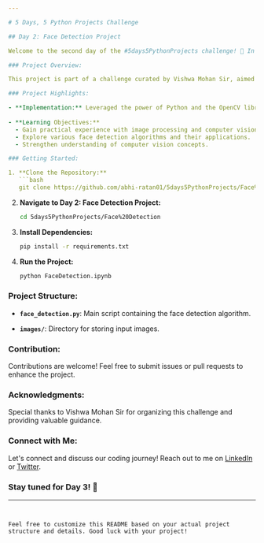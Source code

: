 ```yaml
---

# 5 Days, 5 Python Projects Challenge

## Day 2: Face Detection Project

Welcome to the second day of the #5days5PythonProjects challenge! 🚀 In today's project, we delve into the fascinating realm of Face Detection using Python.

### Project Overview:

This project is part of a challenge curated by Vishwa Mohan Sir, aimed at enhancing our Python skills through hands-on projects. The focus of Day 2 is on building a robust face detection system.

### Project Highlights:

- **Implementation:** Leveraged the power of Python and the OpenCV library to develop a face detection algorithm.
  
- **Learning Objectives:**
  - Gain practical experience with image processing and computer vision.
  - Explore various face detection algorithms and their applications.
  - Strengthen understanding of computer vision concepts.

### Getting Started:

1. **Clone the Repository:**
   ```bash
   git clone https://github.com/abhi-ratan01/5days5PythonProjects/Face%20Ditection.git
   ```

2. **Navigate to Day 2: Face Detection Project:**
   ```bash
   cd 5days5PythonProjects/Face%20Detection
   ```

3. **Install Dependencies:**
   ```bash
   pip install -r requirements.txt
   ```

4. **Run the Project:**
   ```bash
   python FaceDetection.ipynb
   ```

### Project Structure:

- **`face_detection.py`**: Main script containing the face detection algorithm.
  
- **`images/`**: Directory for storing input images.

### Contribution:

Contributions are welcome! Feel free to submit issues or pull requests to enhance the project.

### Acknowledgments:

Special thanks to Vishwa Mohan Sir for organizing this challenge and providing valuable guidance.

### Connect with Me:

Let's connect and discuss our coding journey! Reach out to me on [LinkedIn](https://www.linkedin.com/in/your-username/) or [Twitter](https://twitter.com/your-twitter-handle/).

### Stay tuned for Day 3! 🌟

---
```


Feel free to customize this README based on your actual project structure and details. Good luck with your project!
